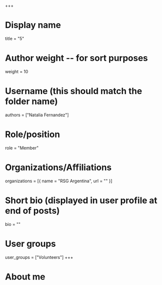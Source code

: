 +++
# Display name
title = "5"

# Author weight -- for sort purposes
weight = 10

# Username (this should match the folder name)
authors = ["Natalia Fernandez"]

# Role/position
role = "Member"

# Organizations/Affiliations
organizations = [{ name = "RSG Argentina", url = "" }]

# Short bio (displayed in user profile at end of posts)
bio = ""

# User groups
user_groups = ["Volunteers"]
+++

# About me
